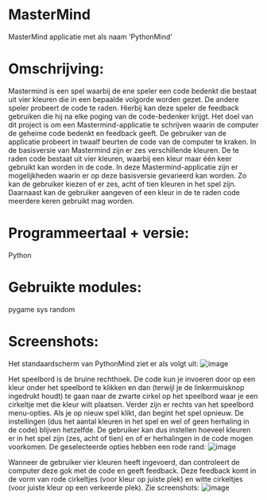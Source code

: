 # MasterMind
MasterMind applicatie met als naam 'PythonMind'

# Omschrijving:
Mastermind is een spel waarbij de ene speler een code bedenkt die bestaat uit vier kleuren die in een bepaalde volgorde worden gezet. De andere speler probeert de code te raden. Hierbij kan deze speler de feedback gebruiken die hij na elke poging van de code-bedenker krijgt. Het doel van dit project is om een Mastermind-applicatie te schrijven waarin de computer de geheime code bedenkt en feedback geeft. De gebruiker van de applicatie probeert in twaalf beurten de code van de computer te kraken. 
In de basisversie van Mastermind zijn er zes verschillende kleuren. De te raden code bestaat uit vier kleuren, waarbij een kleur maar één keer gebruikt kan worden in de code. In deze Mastermind-applicatie zijn er mogelijkheden waarin er op deze basisversie gevarieerd kan worden. Zo kan de gebruiker kiezen of er zes, acht of tien kleuren in het spel zijn. Daarnaast kan de gebruiker aangeven of een kleur in de te raden code meerdere keren gebruikt mag worden. 

# Programmeertaal + versie:
Python

# Gebruikte modules:
pygame
sys
random

# Screenshots:
Het standaardscherm van PythonMind ziet er als volgt uit:
![image](https://github.com/priksten/MasterMind/assets/85739742/2e43e031-8163-4dc8-8778-ce5ffbd7973b)

Het speelbord is de bruine rechthoek. De code kun je invoeren door op een kleur onder het speelbord te klikken en dan (terwijl je de linkermuisknop ingedrukt houdt) te gaan naar de zwarte cirkel op het speelbord waar je een cirkeltje met die kleur wilt plaatsen. Verder zijn er rechts van het speelbord menu-opties. Als je op nieuw spel klikt, dan begint het spel opnieuw. De instellingen (dus het aantal kleuren in het spel en wel of geen herhaling in de code) blijven hetzelfde. 
De gebruiker kan dus instellen hoeveel kleuren er in het spel zijn (zes, acht of tien) en of er herhalingen in de code mogen voorkomen. De geselecteerde opties hebben een rode rand:
![image](https://github.com/priksten/MasterMind/assets/85739742/c8f8bec2-fa93-469d-87e5-891479b2d581)

Wanneer de gebruiker vier kleuren heeft ingevoerd, dan controleert de computer deze gok met de code en geeft feedback. Deze feedback komt in de vorm van rode cirkeltjes (voor kleur op juiste plek) en witte cirkeltjes (voor juiste kleur op een verkeerde plek). Zie screenshots:
![image](https://github.com/priksten/MasterMind/assets/85739742/7e75f15d-146f-461f-a074-1d746cd143bd)





